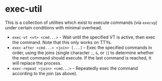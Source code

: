 # exec-util

This is a collection of utilities which exist to execute commands (via `execvp`)
under certain conditions with minimal overhead.

-   `exec-vt <vt> <cmd...>` - Wait until the specified VT is active, then exec
    the command. Note that this only works on TTYs.
-   `exec-after <cmd...> <join> [...]` - Exec the specified commands in order,
    using the joins (single character `;`, `&`, or `|`) to determine whether the
    next command should execute. If the last command is reached, it will replace
    the process.
-   `exec-repeat <join> <cmd...>` - Repeatedly exec the command according to the
    join (as above).
